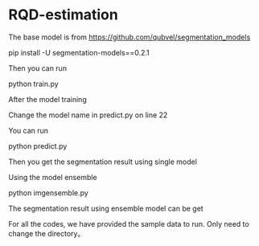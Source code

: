 # RQD-estimation
The base model is from https://github.com/qubvel/segmentation_models 

pip install -U segmentation-models==0.2.1

Then you can run

python train.py

After the model training

Change the model name in predict.py on line 22

You can run 

python predict.py

Then you get the segmentation result using single model

Using the model ensemble

python imgensemble.py

The segmentation result using ensemble model can be get

For all the codes, we have provided the sample data to run. Only need to change the directory。
